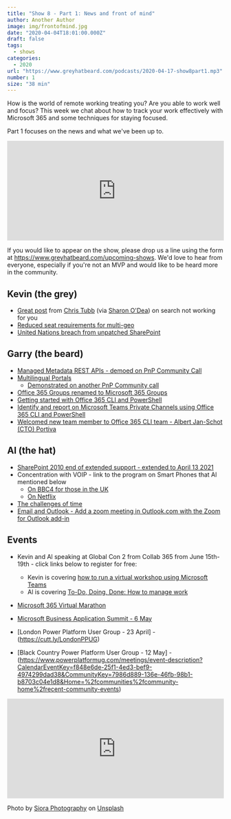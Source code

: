 ```yaml
---
title: "Show 8 - Part 1: News and front of mind"
author: Another Author
image: img/frontofmind.jpg
date: "2020-04-04T18:01:00.000Z"
draft: false
tags: 
  - shows
categories:
  - 2020
url: "https://www.greyhatbeard.com/podcasts/2020-04-17-show8part1.mp3"
number: 1
size: "38 min"
---
```


How is the world of remote working treating you? Are you able to work well and focus? This week we chat about how to track your work effectively with Microsoft 365 and some techniques for staying focused.

Part 1 focuses on the news and what we've been up to. 

<iframe src="https://open.spotify.com/embed-podcast/episode/5JrItIPayJB2wRXglZudwC" width="100%" height="232" frameborder="0" allowtransparency="true" allow="encrypted-media"></iframe>

If you would like to appear on the show, please drop us a line using the form at https://www.greyhatbeard.com/upcoming-shows. We'd love to hear from everyone, especially if you're not an MVP and would like to be heard more in the community.

## Kevin (the grey)
- [Great post](https://www.linkedin.com/pulse/search-isnt-working-what-do-chris-tubb/) from [Chris Tubb](https://twitter.com/christubb) (via [Sharon O'Dea](https://www.twitter.com/sharonodea)) on search not working for you
- [Reduced seat requirements for multi-geo](https://techcommunity.microsoft.com/t5/office-365-blog/multi-geo-reduced-seat-minimum-and-expanded-geo-coverage/ba-p/1310777)
- [United Nations breach from unpatched SharePoint](https://www.thenewhumanitarian.org/investigation/2020/01/29/united-nations-cyber-attack)

## Garry (the beard)
- [Managed Metadata REST APIs - demoed on PnP Community Call](https://www.youtube.com/watch?v=WDQZhkAqmck)
- [Multilingual Portals](https://support.office.com/en-us/article/create-multilingual-communication-sites-pages-and-news-2bb7d610-5453-41c6-a0e8-6f40b3ed750c?ui=en-US&rs=en-US&ad=US)
  - [Demonstrated on another PnP Community call](https://www.youtube.com/watch?v=yKx5FDeLevY)
- [Office 365 Groups renamed to Microsoft 365 Groups](https://techcommunity.microsoft.com/t5/microsoft-365-blog/office-365-groups-will-become-microsoft-365-groups/ba-p/1303601)
- [Getting started with Office 365 CLI and PowerShell](https://garrytrinder.github.io/2020/04/getting-started-with-office365-cli-and-powershell)
- [Identify and report on Microsoft Teams Private Channels using Office 365 CLI and PowerShell](https://garrytrinder.github.io/2020/04/ms-teams-private-channel-report)
- [Welcomed new team member to Office 365 CLI team - Albert Jan-Schot (CTO) Portiva](https://github.com/pnp/office365-cli/discussions/1459)

## Al (the hat)
- [SharePoint 2010 end of extended support - extended to April 13 2021](https://techcommunity.microsoft.com/t5/microsoft-sharepoint-blog/revised-end-of-support-date-for-sharepoint-server-2010-april-13/ba-p/1285559)
- Concentration with VOIP - link to the program on Smart Phones that Al mentioned below
  - [On BBC4 for those in the UK](https://www.bbc.co.uk/programmes/m0007mzw)
  - [On Netflix](https://www.netflix.com/watch/81254294)
- [The challenges of time](https://techcommunity.microsoft.com/t5/daylight-saving-time-time-zone/2020-time-zone-updates-for-the-kingdom-of-morocco/ba-p/1317388)
- [Email and Outlook - Add a zoom meeting in Outlook.com with the Zoom for Outlook add-in](https://techcommunity.microsoft.com/t5/outlook-blog/manage-your-time-while-working-from-home-with-outlook/ba-p/1303852)

## Events
- Kevin and Al speaking at Global Con 2 from Collab 365 from June 15th-19th - click links below to register for free:
  - Kevin is covering [how to run a virtual workshop using Microsoft Teams](https://partners.collab365.community/16428/41362)
  - Al is covering [To-Do, Doing, Done: How to manage work](https://partners.collab365.community/16428/41362)

- [Microsoft 365 Virtual Marathon](https://www.eventbrite.com/e/microsoft-365-virtual-marathon-brought-to-you-by-spc-and-the-community-tickets-102220839282)
- [Microsoft Business Application Summit - 6 May](https://www.microsoft.com/en-us/businessapplicationssummit)
- [London Power Platform User Group - 23 April] - (https://cutt.ly/LondonPPUG)
- [Black Country Power Platform User Group - 12 May] - (https://www.powerplatformug.com/meetings/event-description?CalendarEventKey=f848e6de-25f1-4ed3-bef9-4974299dad38&CommunityKey=7986d889-136e-46fb-98b1-b8703c04e1d8&Home=%2fcommunities%2fcommunity-home%2frecent-community-events)

<iframe src="https://open.spotify.com/embed-podcast/episode/5JrItIPayJB2wRXglZudwC" width="100%" height="232" frameborder="0" allowtransparency="true" allow="encrypted-media"></iframe>

Photo by [Siora Photography](https://unsplash.com/@siora18?utm_source=unsplash&utm_medium=referral&utm_content=creditCopyText) on [Unsplash](https://unsplash.com/@siora18)